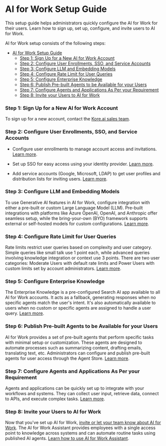 # AI for Work Setup Guide

This setup guide helps administrators quickly configure the AI for Work for their users. Learn how to sign up, set up, configure, and invite users to AI for Work.

AI for Work setup consists of the following steps:

- [AI for Work Setup Guide](#ai-for-work-setup-guide)
    - [Step 1: Sign Up for a New AI for Work Account](#step-1-sign-up-for-a-new-ai-for-work-account)
    - [Step 2: Configure User Enrollments, SSO, and Service Accounts](#step-2-configure-user-enrollments-sso-and-service-accounts)
    - [Step 3: Configure LLM and Embedding Models](#step-3-configure-llm-and-embedding-models)
    - [Step 4: Configure Rate Limit for User Queries](#step-4-configure-rate-limit-for-user-queries)
    - [Step 5: Configure Enterprise Knowledge](#step-5-configure-enterprise-knowledge)
    - [Step 6: Publish Pre-built Agents to be Available for your Users](#step-6-publish-pre-built-agents-to-be-available-for-your-users)
    - [Step 7: Configure Agents and Applications As Per your Requirement](#step-7-configure-agents-and-applications-as-per-your-requirement)
    - [Step 8: Invite your Users to AI for Work](#step-8-invite-your-users-to-ai-for-work)

### Step 1: Sign Up for a New AI for Work Account

To sign up for a new account, contact the [Kore.ai sales team](https://kore.ai/contact-us/).

### Step 2: Configure User Enrollments, SSO, and Service Accounts

- Configure user enrollments to manage account access and invitations.
    [Learn more](../user-management/user-enrollments.md).

- Set up SSO for easy access using your identity provider.
    [Learn more](../security/sso.md).

- Add service accounts (Google, Microsoft, LDAP) to get user profiles and distribution lists for inviting users.
    [Learn more](../security/service-accounts.md).

### Step 3: Configure LLM and Embedding Models

To use Generative AI features in AI for Work, configure integration with either a pre-built or custom Large Language Model (LLM). Pre-built integrations with platforms like Azure OpenAI, OpenAI, and Anthropic offer seamless setup, while the bring-your-own (BYO) framework supports external or self-hosted models for custom configurations. [Learn more](../assistant-configuration/llm-configuration.md).

### Step 4: Configure Rate Limit for User Queries

Rate limits restrict user queries based on complexity and user category. Simple queries like small talk use 1 point each, while advanced queries involving knowledge integration or context use 3 points. There are two user categories: Moderate Users with default rate limits and Power Users with custom limits set by account administrators. [Learn more](../assistant-configuration/rate-limit.md).

### Step 5: Configure Enterprise Knowledge

The Enterprise Knowledge is a pre-configured Search AI app available to all AI for Work accounts. It acts as a fallback, generating responses when no specific agents match the user's intent. It's also automatically available to users when no custom or specific agents are assigned to handle a user query. [Learn more](../custom-agents/enterprise-knowledge.md).

### Step 6: Publish Pre-built Agents to be Available for your Users

AI for Work provides a set of pre-built agents that perform specific tasks with minimal setup or customization. These agents are designed to automate processes such as summarizing content, drafting emails, translating text, etc. Administrators can configure and publish pre-built agents for user access through the Agent Store. [Learn more](../pre-built-agents/overview.md).

### Step 7: Configure Agents and Applications As Per your Requirement

Agents and applications can be quickly set up to integrate with your workflows and systems. They can collect user input, retrieve data, connect to APIs, and execute complex tasks. [Learn more](../custom-agents/overview.md).

### Step 8: Invite your Users to AI for Work

Now that you've set up AI for Work, [invite or let your team know about AI for Work](../user-management/user-enrollments.md). The AI for Work Assistant provides employees with a single access point to knowledge across systems and can automate routine tasks using published AI agents. [Learn how to use AI for Work Assistant](../getting-started/how-to-use.md).
